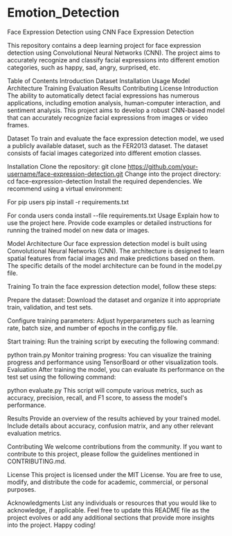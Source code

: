 # Emotion_Detection

Face Expression Detection using CNN Face Expression Detection

This repository contains a deep learning project for face expression detection using Convolutional Neural Networks (CNN). The project aims to accurately recognize and classify facial expressions into different emotion categories, such as happy, sad, angry, surprised, etc.

Table of Contents Introduction Dataset Installation Usage Model Architecture Training Evaluation Results Contributing License Introduction The ability to automatically detect facial expressions has numerous applications, including emotion analysis, human-computer interaction, and sentiment analysis. This project aims to develop a robust CNN-based model that can accurately recognize facial expressions from images or video frames.

Dataset To train and evaluate the face expression detection model, we used a publicly available dataset, such as the FER2013 dataset. The dataset consists of facial images categorized into different emotion classes.

Installation Clone the repository: git clone https://github.com/your-username/face-expression-detection.git Change into the project directory: cd face-expression-detection Install the required dependencies. We recommend using a virtual environment:

For pip users
pip install -r requirements.txt

For conda users
conda install --file requirements.txt Usage Explain how to use the project here. Provide code examples or detailed instructions for running the trained model on new data or images.

Model Architecture Our face expression detection model is built using Convolutional Neural Networks (CNN). The architecture is designed to learn spatial features from facial images and make predictions based on them. The specific details of the model architecture can be found in the model.py file.

Training To train the face expression detection model, follow these steps:

Prepare the dataset: Download the dataset and organize it into appropriate train, validation, and test sets.

Configure training parameters: Adjust hyperparameters such as learning rate, batch size, and number of epochs in the config.py file.

Start training: Run the training script by executing the following command:

python train.py Monitor training progress: You can visualize the training progress and performance using TensorBoard or other visualization tools. Evaluation After training the model, you can evaluate its performance on the test set using the following command:

python evaluate.py This script will compute various metrics, such as accuracy, precision, recall, and F1 score, to assess the model's performance.

Results Provide an overview of the results achieved by your trained model. Include details about accuracy, confusion matrix, and any other relevant evaluation metrics.

Contributing We welcome contributions from the community. If you want to contribute to this project, please follow the guidelines mentioned in CONTRIBUTING.md.

License This project is licensed under the MIT License. You are free to use, modify, and distribute the code for academic, commercial, or personal purposes.

Acknowledgments List any individuals or resources that you would like to acknowledge, if applicable. Feel free to update this README file as the project evolves or add any additional sections that provide more insights into the project. Happy coding!
